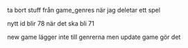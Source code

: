 ta bort stuff från game_genres när jag deletar ett spel

nytt id blir 78 när det ska bli 71

new game lägger inte till genrerna men update game gör det